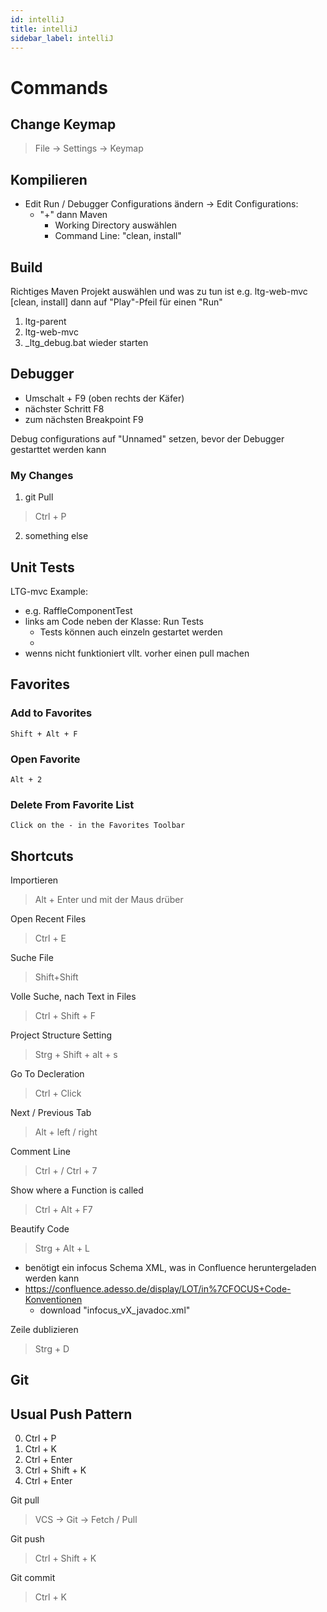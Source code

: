 ```yaml
---
id: intelliJ
title: intelliJ
sidebar_label: intelliJ
---
```


# Commands

## Change Keymap

> File -> Settings -> Keymap

## Kompilieren

- Edit Run / Debugger Configurations ändern
-> Edit Configurations:
    - "+" dann Maven
        - Working Directory auswählen
        - Command Line: "clean, install"

## Build

Richtiges Maven Projekt auswählen und was zu tun ist
e.g. ltg-web-mvc [clean, install]
dann auf "Play"-Pfeil für einen "Run"

1. ltg-parent
2. ltg-web-mvc
3. _ltg_debug.bat wieder starten

## Debugger

- Umschalt + F9 (oben rechts der Käfer)
- nächster Schritt F8
- zum nächsten Breakpoint F9

Debug configurations auf "Unnamed" setzen, bevor der Debugger gestarttet werden kann

### My Changes

1. git Pull
> Ctrl + P

2. something else


## Unit Tests

LTG-mvc Example:
- e.g. RaffleComponentTest
- links am Code neben der Klasse: Run Tests
    - Tests können auch einzeln gestartet werden
    - 
- wenns nicht funktioniert vllt. vorher einen pull machen

## Favorites

### Add to Favorites

    Shift + Alt + F

### Open Favorite

    Alt + 2

### Delete From Favorite List

    Click on the - in the Favorites Toolbar

## Shortcuts

Importieren
> Alt + Enter und mit der Maus drüber

Open Recent Files
> Ctrl + E

Suche File
> Shift+Shift

Volle Suche, nach Text in Files
> Ctrl + Shift + F

Project Structure Setting
>Strg + Shift + alt + s

Go To Decleration
>Ctrl + Click

Next / Previous Tab
> Alt + left / right

Comment Line
> Ctrl + /
> Ctrl + 7

Show where a Function is called
> Ctrl + Alt + F7


Beautify Code
> Strg + Alt + L
- benötigt ein infocus Schema XML, was in Confluence heruntergeladen werden kann
- https://confluence.adesso.de/display/LOT/in%7CFOCUS+Code-Konventionen
    - download "infocus_vX_javadoc.xml"


Zeile dublizieren
> Strg + D




## Git

## Usual Push Pattern

0. Ctrl + P
1. Ctrl + K
2. Ctrl + Enter
3. Ctrl + Shift + K
4. Ctrl + Enter


Git pull
> VCS -> Git -> Fetch / Pull

Git push
> Ctrl + Shift + K

Git commit
> Ctrl + K
